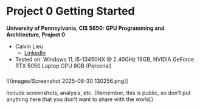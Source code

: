 Project 0 Getting Started
====================

**University of Pennsylvania, CIS 5650: GPU Programming and Architecture, Project 0**

* Calvin Lieu
  * [LinkedIn](www.linkedin.com/in/calvin-lieu-91912927b)
* Tested on: Windows 11, i5-13450HX @ 2.40GHz 16GB, NVIDIA GeForce RTX 5050 Laptop GPU 8GB (Personal)

### 
![(images/Screenshot 2025-08-30 130256.png)]

Include screenshots, analysis, etc. (Remember, this is public, so don't put
anything here that you don't want to share with the world.)
